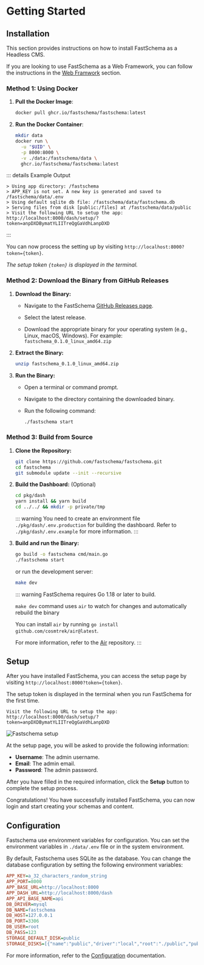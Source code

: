 # Getting Started

## Installation

This section provides instructions on how to install FastSchema as a Headless CMS.

If you are looking to use FastSchema as a Web Framework, you can follow the instructions in the [Web Framwork](/docs/web-framework/) section.

### Method 1: Using Docker

1. **Pull the Docker Image**:

   ```bash
   docker pull ghcr.io/fastschema/fastschema:latest
   ```

2. **Run the Docker Container**:

   ```bash
   mkdir data
   docker run \
     -u "$UID" \
     -p 8000:8000 \
     -v ./data:/fastschema/data \
     ghcr.io/fastschema/fastschema:latest
   ```

::: details Example Output

```bash{2}
> Using app directory: /fastschema
> APP_KEY is not set. A new key is generated and saved to /fastschema/data/.env
> Using default sqlite db file: /fastschema/data/fastschema.db
> Serving files from disk [public:/files] at /fastschema/data/public
> Visit the following URL to setup the app: http://localhost:8000/dash/setup/?token=anpDXDBymatYLIITreQgGaVdhLanpDXD
```

:::

You can now process the setting up by visiting `http://localhost:8000?token={token}`.

_The setup token `{token}` is displayed in the terminal._

### Method 2: Download the Binary from GitHub Releases

1. **Download the Binary:**

   - Navigate to the FastSchema [GitHub Releases page](https://github.com/fastschema/fastschema/releases).

   - Select the latest release.

   - Download the appropriate binary for your operating system (e.g., Linux, macOS, Windows). For example: `fastschema_0.1.0_linux_amd64.zip`

2. **Extract the Binary:**

   ```bash
   unzip fastschema_0.1.0_linux_amd64.zip
   ```

3. **Run the Binary:**

   - Open a terminal or command prompt.

   - Navigate to the directory containing the downloaded binary.

   - Run the following command:

     ```bash
     ./fastschema start
     ```

### Method 3: Build from Source

1. **Clone the Repository:**

   ```bash
   git clone https://github.com/fastschema/fastschema.git
   cd fastschema
   git submodule update --init --recursive
   ```

2. **Build the Dashboard:** (Optional)

   ```bash
   cd pkg/dash
   yarn install && yarn build
   cd ../../ && mkdir -p private/tmp
   ```

   ::: warning
   You need to create an environment file `./pkg/dash/.env.production` for building the dashboard. Refer to `./pkg/dash/.env.example` for more information.
   :::

3. **Build and run the Binary:**

   ```bash
   go build -o fastschema cmd/main.go
   ./fastschema start
   ```

   or run the development server:

   ```bash
   make dev
   ```

   ::: warning
   FastSchema requires Go 1.18 or later to build.

   `make dev` command uses `air` to watch for changes and automatically rebuild the binary

   You can install `air` by running `go install github.com/cosmtrek/air@latest`.

   For more information, refer to the [Air](https://github.com/cosmtrek/air) repository.
   :::

## Setup

After you have installed FastSchema, you can access the setup page by visiting `http://localhost:8000?token={token}`.

The setup token is displayed in the terminal when you run FastSchema for the first time.

```bash{2}
Visit the following URL to setup the app:
http://localhost:8000/dash/setup/?token=anpDXDBymatYLIITreQgGaVdhLanpDXD
```

<img src="/static/images/fastschema-setup.png" alt="Fastschema setup" style="margin: auto" />

At the setup page, you will be asked to provide the following information:

- **Username**: The admin username.
- **Email**: The admin email.
- **Password**: The admin password.

After you have filled in the required information, click the **Setup** button to complete the setup process.

Congratulations! You have successfully installed FastSchema, you can now login and start creating your schemas and content.

## Configuration

Fastschema use environment variables for configuration. You can set the environment variables in `./data/.env` file or in the system environment.

By default, Fastschema uses SQLite as the database. You can change the database configuration by setting the following environment variables:

```ini
APP_KEY=a_32_characters_random_string
APP_PORT=8000
APP_BASE_URL=http://localhost:8000
APP_DASH_URL=http://localhost:8000/dash
APP_API_BASE_NAME=api
DB_DRIVER=mysql
DB_NAME=fastschema
DB_HOST=127.0.0.1
DB_PORT=3306
DB_USER=root
DB_PASS=123
STORAGE_DEFAULT_DISK=public
STORAGE_DISKS=[{"name":"public","driver":"local","root":"./public","public_path":"/files","base_url":"http://localhost:8000/files"},{"name":"my_s3","driver":"s3","root":"/files","provider":"DigitalOcean","endpoint":"sfo3.digitaloceanspaces.com","region":"sfo3","bucket":"my_bucket","access_key_id":"s3_access_key_id","secret_access_key":"s3_secret_access_key","base_url":"https://cdn.site.local"}]
```

For more information, refer to the [Configuration](/docs/configuration) documentation.
